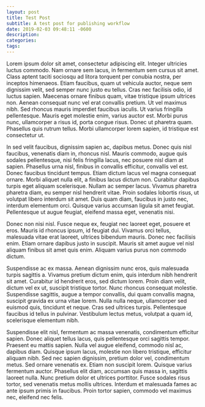 ```yaml
---
layout: post
title: Test Post
subtitle: A test post for publishing workflow
date: 2019-02-03 09:48:11 -0600
description: 
categories: 
tags: 
---
```

Lorem ipsum dolor sit amet, consectetur adipiscing elit. Integer ultricies luctus commodo. Nam ornare sem lacus, in fermentum sem cursus sit amet. Class aptent taciti sociosqu ad litora torquent per conubia nostra, per inceptos himenaeos. Etiam faucibus, quam ut vehicula auctor, neque sem dignissim velit, sed semper nunc justo eu tellus. Cras nec facilisis odio, id luctus sapien. Maecenas ornare finibus quam, vitae tristique ipsum ultrices non. Aenean consequat nunc vel erat convallis pretium. Ut vel maximus nibh. Sed rhoncus mauris imperdiet faucibus iaculis. Ut varius fringilla pellentesque. Mauris eget molestie enim, varius auctor est. Morbi purus nunc, ullamcorper a risus id, porta congue risus. Donec ut pharetra quam. Phasellus quis rutrum tellus. Morbi ullamcorper lorem sapien, id tristique est consectetur ut.

In sed velit faucibus, dignissim sapien ac, dapibus metus. Donec quis nisl faucibus, venenatis diam in, rhoncus nisl. Mauris commodo, augue quis sodales pellentesque, nisi felis fringilla lacus, nec posuere nisl diam at sapien. Phasellus urna nisl, finibus in convallis efficitur, convallis vel est. Donec faucibus tincidunt tempus. Etiam dictum lacus vel magna consequat ornare. Morbi aliquet nulla elit, a finibus lacus dictum non. Curabitur dapibus turpis eget aliquam scelerisque. Nullam ac semper lacus. Vivamus pharetra pharetra diam, eu semper nisl hendrerit vitae. Proin sodales lobortis risus, ut volutpat libero interdum sit amet. Duis quam diam, faucibus in justo nec, interdum elementum orci. Quisque varius accumsan ligula sit amet feugiat. Pellentesque ut augue feugiat, eleifend massa eget, venenatis nisi.

Donec non nisi nisl. Fusce neque ex, feugiat nec laoreet eget, posuere et eros. Mauris id rhoncus ipsum, id feugiat dui. Vivamus orci tellus, malesuada vitae erat laoreet, ultrices bibendum mauris. Donec nec facilisis enim. Etiam ornare dapibus justo in suscipit. Mauris sit amet augue vel nisl aliquam finibus sit amet quis enim. Aliquam varius purus non commodo dictum.

Suspendisse ac ex massa. Aenean dignissim nunc eros, quis malesuada turpis sagittis a. Vivamus pretium dictum enim, quis interdum nibh hendrerit sit amet. Curabitur id hendrerit eros, sed dictum lorem. Proin diam velit, dictum vel ex ut, suscipit tristique tortor. Nunc rhoncus consequat molestie. Suspendisse sagittis, augue a tempor convallis, dui quam convallis magna, suscipit gravida ex urna vitae lorem. Nulla nulla neque, ullamcorper sed euismod quis, tincidunt et neque. Cras sed ultrices turpis. Pellentesque faucibus id tellus in pulvinar. Vestibulum lectus metus, volutpat a quam id, scelerisque elementum nibh.

Suspendisse elit nisl, fermentum ac massa venenatis, condimentum efficitur sapien. Donec aliquet tellus lacus, quis pellentesque orci sagittis tempor. Praesent eu mattis sapien. Nulla vel augue eleifend, commodo nisl ac, dapibus diam. Quisque ipsum lacus, molestie non libero tristique, efficitur aliquam nibh. Sed nec sapien dignissim, pretium dolor vel, condimentum metus. Sed ornare venenatis ex. Etiam non suscipit lorem. Quisque varius fermentum auctor. Phasellus elit diam, accumsan quis massa in, sagittis laoreet nulla. Nunc pretium dolor et ultrices porttitor. Fusce sodales risus tortor, sed venenatis metus mollis ultrices. Interdum et malesuada fames ac ante ipsum primis in faucibus. Proin tortor sapien, commodo vel maximus nec, eleifend nec felis.
